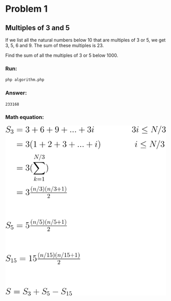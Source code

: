 # Problem 1

## Multiples of 3 and 5

If we list all the natural numbers below 10 that are multiples of 3 or 5, we get 3, 5, 6 and 9. The sum of these multiples is 23.

Find the sum of all the multiples of 3 or 5 below 1000.

### Run:

```sh
php algorithm.php
```

### Answer:
`233168`

### Math equation:

![](/.github/equations/problem_1/1.svg)